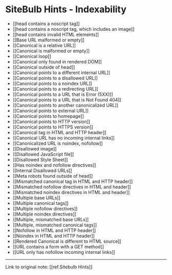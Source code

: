# SiteBulb Hints - Indexability

- [[head contains a noscript tag]]
- [[head contains a noscript tag, which includes an image]]
- [[head contains invalid HTML elements]]
- [[Base URL malformed or empty]]
- [[Canonical is a relative URL]]
- [[Canonical is malformed or empty]]
- [[Canonical loop]]
- [[Canonical only found in rendered DOM]]
- [[Canonical outside of head]]
- [[Canonical points to a different internal URL]]
- [[Canonical points to a disallowed URL]]
- [[Canonical points to a noindex URL]]
- [[Canonical points to a redirecting URL]]
- [[Canonical points to a URL that is Error (5XX)]]
- [[Canonical points to a URL that is Not Found 404]]
- [[Canonical points to another canonicalized URL]]
- [[Canonical points to external URL]]
- [[Canonical points to homepage]]
- [[Canonical points to HTTP version]]
- [[Canonical points to HTTPS version]]
- [[Canonical tag in HTML and HTTP header]]
- [[Canonical URL has no incoming internal links]]
- [[Canonicalized URL is noindex, nofollow]]
- [[Disallowed image]]
- [[Disallowed JavaScript file]]
- [[Disallowed Style Sheet]]
- [[Has noindex and nofollow directives]]
- [[Internal Disallowed URLs]]
- [[Meta robots found outside of head]]
- [[Mismatched canonical tag in HTML and HTTP header]]
- [[Mismatched nofollow directives in HTML and header]]
- [[Mismatched noindex directives in HTML and header]]
- [[Multiple base URLs]]
- [[Multiple canonical tags]]
- [[Multiple nofollow directives]]
- [[Multiple noindex directives]]
- [[Multiple, mismatched base URLs]]
- [[Multiple, mismatched canonical tags]]
- [[Nofollow in HTML and HTTP header]]
- [[Noindex in HTML and HTTP header]]
- [[Rendered Canonical is different to HTML source]]
- [[URL contains a form with a GET method]]
- [[URL only has nofollow incoming internal links]]

---
Link to original note: [[ref.Sitebulb Hints]]